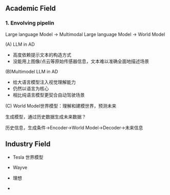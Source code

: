 ## Academic Field

### 1. Envolving pipelin

Large language Model $\rightarrow$ Multimodal Large language Model $\rightarrow$ World Model

(A) LLM in AD

- 高度依赖提示文本的构造方式
- 没能用上图像/点云等原始传感器信息，文本难以准确全面地描述场景

(B)Multimodel LLM in AD

-  给大语言模型注入视觉理解能力
-  仍然以语言为核心
-  相比纯语言模型更契合自动驾驶场景

(C) World Model世界模型：理解和建模世界，预测未来 

生成模型，通过历史数据生成未来数据？

历史信息，生成条件$\rightarrow$Encoder$\rightarrow$World Model$\rightarrow$Decoder$\rightarrow$未来信息

## Industry Field

- Tesla
世界模型
- Wayve

- 理想

- 
